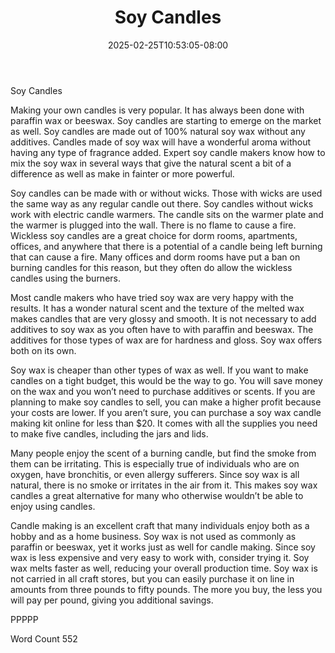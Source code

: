 ﻿---
title: "Soy Candles"
date: 2025-02-25T10:53:05-08:00
description: "Candle Making txt Tips for Web Success"
featured_image: "/images/Candle Making txt.jpg"
tags: ["Candle Making txt"]
---

Soy Candles

Making your own candles is very popular. It has always been done with paraffin wax or beeswax. Soy candles are starting to emerge on the market as well. Soy candles are made out of 100% natural soy wax without any additives. Candles made of soy wax will have a wonderful aroma without having any type of fragrance added. Expert soy candle makers know how to mix the soy wax in several ways that give the natural scent a bit of a difference as well as make in fainter or more powerful.

Soy candles can be made with or without wicks. Those with wicks are used the same way as any regular candle out there. Soy candles without wicks work with electric candle warmers. The candle sits on the warmer plate and the warmer is plugged into the wall. There is no flame to cause a fire. Wickless soy candles are a great choice for dorm rooms, apartments, offices, and anywhere that there is a potential of a candle being left burning that can cause a fire. Many offices and dorm rooms have put a ban on burning candles for this reason, but they often do allow the wickless candles using the burners.

Most candle makers who have tried soy wax are very happy with the results. It has a wonder natural scent and the texture of the melted wax makes candles that are very glossy and smooth. It is not necessary to add additives to soy wax as you often have to with paraffin and beeswax. The additives for those types of wax are for hardness and gloss. Soy wax offers both on its own.

Soy wax is cheaper than other types of wax as well. If you want to make candles on a tight budget, this would be the way to go. You will save money on the wax and you won’t need to purchase additives or scents. If you are planning to make soy candles to sell, you can make a higher profit because your costs are lower. If you aren’t sure, you can purchase a soy wax candle making kit online for less than $20. It comes with all the supplies you need to make five candles, including the jars and lids.

Many people enjoy the scent of a burning candle, but find the smoke from them can be irritating. This is especially true of individuals who are on oxygen, have bronchitis, or even allergy sufferers. Since soy wax is all natural, there is no smoke or irritates in the air from it. This makes soy wax candles a great alternative for many who otherwise wouldn’t be able to enjoy using candles. 

Candle making is an excellent craft that many individuals enjoy both as a hobby and as a home business. Soy wax is not used as commonly as paraffin or beeswax, yet it works just as well for candle making. Since soy wax is less expensive and very easy to work with, consider trying it. Soy wax melts faster as well, reducing your overall production time. Soy wax is not carried in all craft stores, but you can easily purchase it on line in amounts from three pounds to fifty pounds. The more you buy, the less you will pay per pound, giving you additional savings. 

PPPPP

Word Count 552
 


